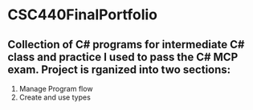 # CSC440FinalPortfolio
## Collection of C# programs for intermediate C# class and practice I used to pass the C# MCP exam. Project is rganized into two sections:
1. Manage Program flow
2. Create and use types

